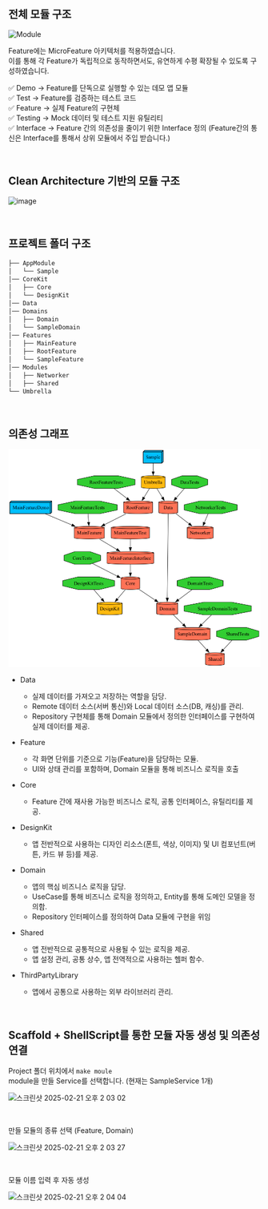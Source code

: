 ## 전체 모듈 구조
<img src="https://github.com/user-attachments/assets/fd7f7621-0948-41ab-8a96-5f1155675f1e" width=700 alt="Module" />

Feature에는 MicroFeature 아키텍처를 적용하였습니다. <br>
이를 통해 각 Feature가 독립적으로 동작하면서도, 유연하게 수평 확장될 수 있도록 구성하였습니다.

✅ Demo → Feature를 단독으로 실행할 수 있는 데모 앱 모듈 <br>
✅ Test → Feature를 검증하는 테스트 코드 <br>
✅ Feature → 실제 Feature의 구현체 <br>
✅ Testing → Mock 데이터 및 테스트 지원 유틸리티 <br>
✅ Interface → Feature 간의 의존성을 줄이기 위한 Interface 정의 (Feature간의 통신은 Interface를 통해서 상위 모듈에서 주입 받습니다.)

<br>

## Clean Architecture 기반의 모듈 구조
![image](https://github.com/user-attachments/assets/1aaa73d0-e3c2-4fb3-9e7a-d967c8439295)

<br>

## 프로젝트 폴더 구조
```
├── AppModule
│   └── Sample
│── CoreKit
│   ├── Core
│   └── DesignKit
│── Data
│── Domains
│   ├── Domain
│   └── SampleDomain
│── Features
│   ├── MainFeature
│   ├── RootFeature
│   └── SampleFeature
│── Modules
│   ├── Networker
│   ├── Shared
└── Umbrella
```

<br>

## 의존성 그래프
<img src="https://github.com/junlight94/Tuist_Template/blob/main/Sample/graph.png" />

- Data
    - 실제 데이터를 가져오고 저장하는 역할을 담당.
    - Remote 데이터 소스(서버 통신)와 Local 데이터 소스(DB, 캐싱)를 관리.
    - Repository 구현체를 통해 Domain 모듈에서 정의한 인터페이스를 구현하여 실제 데이터를 제공.
 
- Feature
    - 각 화면 단위를 기준으로 기능(Feature)을 담당하는 모듈.
    - UI와 상태 관리를 포함하며, Domain 모듈을 통해 비즈니스 로직을 호출
 
- Core
    - Feature 간에 재사용 가능한 비즈니스 로직, 공통 인터페이스, 유틸리티를 제공.

- DesignKit
    - 앱 전반적으로 사용하는 디자인 리소스(폰트, 색상, 이미지) 및 UI 컴포넌트(버튼, 카드 뷰 등)를 제공.

- Domain
    - 앱의 핵심 비즈니스 로직을 담당.
    - UseCase를 통해 비즈니스 로직을 정의하고, Entity를 통해 도메인 모델을 정의함.
    - Repository 인터페이스를 정의하여 Data 모듈에 구현을 위임

- Shared
    - 앱 전반적으로 공통적으로 사용될 수 있는 로직을 제공.
    - 앱 설정 관리, 공통 상수, 앱 전역적으로 사용하는 헬퍼 함수.

- ThirdPartyLibrary
    - 앱에서 공통으로 사용하는 외부 라이브러리 관리.

<br>

## Scaffold + ShellScript를 통한 모듈 자동 생성 및 의존성 연결

Project 폴더 위치에서 `make moule` <br>
module을 만들 Service를 선택합니다. (현재는 SampleService 1개)

![스크린샷 2025-02-21 오후 2 03 02](https://github.com/user-attachments/assets/31b39af4-ffc2-4d54-b692-3da76dd9108b)

<br>

만들 모듈의 종류 선택 (Feature, Domain)

![스크린샷 2025-02-21 오후 2 03 27](https://github.com/user-attachments/assets/b749950d-88c1-4396-99e8-0cdb349b54ad)

<br>

모듈 이름 입력 후 자동 생성

![스크린샷 2025-02-21 오후 2 04 04](https://github.com/user-attachments/assets/6ccd30f9-0c48-4d99-9685-c0c69808162c)


